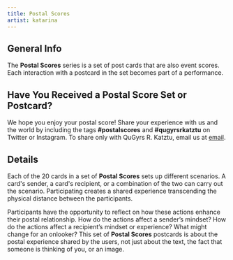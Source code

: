 ```yaml
---
title: Postal Scores
artist: katarina
---
```

## General Info
The **Postal Scores** series is a set of post cards that are also event scores. Each interaction with a postcard in the set becomes part of a performance.

## Have You Received a Postal Score Set or Postcard?
We hope you enjoy your postal score!
Share your experience with us and the world by including the tags **#postalscores** and  **#qugyrsrkatztu** on Twitter or Instagram. To share only with QuGyrs R. Katztu, email us at [email](mailto:qugyrs.r.katztu@protonmail.com).

## Details
Each of the 20 cards in a set of **Postal Scores** sets up different scenarios. A card's
sender, a card's recipient, or a combination of the
two can carry out the scenario. Participating creates
a shared experience transcending the physical distance between the participants.

Participants have the
opportunity to reflect on how these actions enhance
their postal relationship. How do the actions affect a
sender’s mindset? How do the actions affect a
recipient’s mindset or experience? What might
change for an onlooker? This set of **Postal Scores** postcards is about the postal experience
shared by the users, not just about the text, the fact
that someone is thinking of you, or an image.
